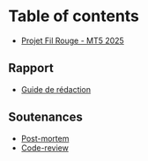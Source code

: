 # Table of contents

* [Projet Fil Rouge - MT5 2025](README.md)

## Rapport 

* [Guide de rédaction](./src/rapport.md)

## Soutenances

* [Post-mortem](./src/post-mortem.md)
* [Code-review](./src/code-review.md)